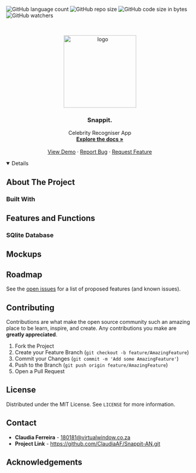 ![GitHub language count](https://img.shields.io/github/languages/count/ClaudiaAF/Snappit_AN?colorB=dd537b)
![GitHub repo size](https://img.shields.io/github/repo-size/ClaudiaAF/Snappit_AN?colorB=dd537b)
![GitHub code size in bytes](https://img.shields.io/github/languages/code-size/ClaudiaAF/Snappit_AN?colorB=dd537b)
![GitHub watchers](https://img.shields.io/github/watchers/ClaudiaAF/Snappit_AN?colorB=dd537b)



<!-- PROJECT LOGO -->
<br />
<p align="center">
  <a href="https://github.com/claudiaAF/Snappit-AF">
    <img src="" width="195" alt="logo" >
 

  </a>

  <h3 align="center">Snappit.</h3>

  <p align="center">
    Celebrity Recogniser App
    <br />
    <a href="https://github.com/claudiaAF/Snappit-AN"><strong>Explore the docs »</strong></a>
    <br />
    <br />
    <a href="https://github.com/claudiaAF/Snappit-AN">View Demo</a>
    ·
    <a href="https://github.com/claudiaAF/Snappit-AN/issues">Report Bug</a>
    ·
    <a href="https://github.com/claudiaAF/Snappit-AN/issues">Request Feature</a>
  </p>
</p>



<!-- TABLE OF CONTENTS -->
<details open="open">

</details>



<!-- ABOUT THE PROJECT -->
## About The Project

### Built With

<!-- USAGE EXAMPLES -->
## Features and Functions

### SQlite Database

## Mockups



<!-- ROADMAP -->
## Roadmap

See the [open issues](https://github.com/github_username/repo_name/issues) for a list of proposed features (and known issues).


<!-- CONTRIBUTING -->
## Contributing

Contributions are what make the open source community such an amazing place to be learn, inspire, and create. Any contributions you make are **greatly appreciated**.

1. Fork the Project
2. Create your Feature Branch (`git checkout -b feature/AmazingFeature`)
3. Commit your Changes (`git commit -m 'Add some AmazingFeature'`)
4. Push to the Branch (`git push origin feature/AmazingFeature`)
5. Open a Pull Request



<!-- LICENSE -->
## License

Distributed under the MIT License. See `LICENSE` for more information.



<!-- CONTACT -->
## Contact

* **Claudia Ferreira** - 180181@virtualwindow.co.za
* **Project Link** - https://github.com/ClaudiaAF/Snappit-AN.git



<!-- ACKNOWLEDGEMENTS -->
## Acknowledgements



<!-- MARKDOWN LINKS & IMAGES -->
<!-- https://www.markdownguide.org/basic-syntax/#reference-style-links -->
[contributors-shield]: https://img.shields.io/github/contributors/github_username/repo.svg?style=for-the-badge
[contributors-url]: https://github.com/github_username/repo/graphs/contributors
[forks-shield]: https://img.shields.io/github/forks/github_username/repo.svg?style=for-the-badge
[forks-url]: https://github.com/github_username/repo/network/members
[stars-shield]: https://img.shields.io/github/stars/github_username/repo.svg?style=for-the-badge
[stars-url]: https://github.com/github_username/repo/stargazers
[issues-shield]: https://img.shields.io/github/issues/github_username/repo.svg?style=for-the-badge
[issues-url]: https://github.com/github_username/repo/issues
[license-shield]: https://img.shields.io/github/license/github_username/repo.svg?style=for-the-badge
[license-url]: https://github.com/github_username/repo/blob/master/LICENSE.txt
[linkedin-shield]: https://img.shields.io/badge/-LinkedIn-black.svg?style=for-the-badge&logo=linkedin&colorB=d0ac4b
[linkedin-url]: https://linkedin.com/in/ClaudiaAF
